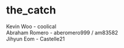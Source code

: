 # the_catch
Kevin Woo - coolical  
Abraham Romero - aberomero999 / am83582  
Jihyun Eom - Castelle21
